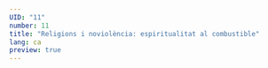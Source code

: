 ```yaml
---
UID: "11"
number: 11
title: "Religions i noviolència: espiritualitat al combustible"
lang: ca
preview: true
---
```

